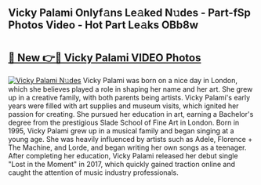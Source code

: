 ## Vicky Palami Onlyf𝚊ns Le𝚊ked N𝚞des - Part-fSp Photos Video - Hot Part Le𝚊ks OBb8w

# <h2><a href="http://ab28966.deff.icu/?id=Vicky+Palami">🔗 New 👉🔴 Vicky Palami VIDEO Photos</a></h2>

[![Vicky Palami N𝚞des](https://i.imgur.com/rIISA9y.gif)](http://ab28966.deff.icu/?id=Vicky+Palami)
Vicky Palami was born on a nice day in London, which she believes played a role in shaping her name and her art. She grew up in a creative family, with both parents being artists. Vicky Palami's early years were filled with art supplies and museum visits, which ignited her passion for creating. She pursued her education in art, earning a Bachelor's degree from the prestigious Slade School of Fine Art in London. Born in 1995, Vicky Palami grew up in a musical family and began singing at a young age. She was heavily influenced by artists such as Adele, Florence + The Machine, and Lorde, and began writing her own songs as a teenager. After completing her education, Vicky Palami released her debut single "Lost in the Moment" in 2017, which quickly gained traction online and caught the attention of music industry professionals.
